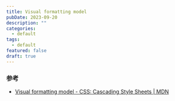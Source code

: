```yaml
---
title: Visual formatting model
pubDate: 2023-09-20
description: ""
categories:
  - default
tags:
  - default
featured: false
draft: true
---
```

### 参考

- [Visual formatting model - CSS: Cascading Style Sheets | MDN](https://developer.mozilla.org/en-US/docs/Web/CSS/Visual_formatting_model)